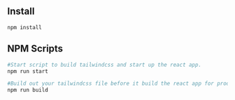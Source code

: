 ## Install

```
npm install
```

## NPM Scripts

```sh
#Start script to build tailwindcss and start up the react app.
npm run start

#Build out your tailwindcss file before it build the react app for production
npm run build


```
